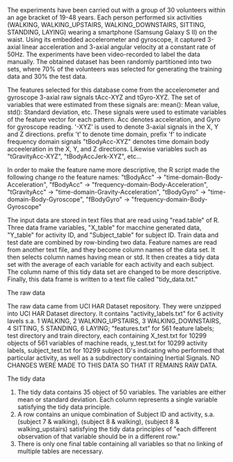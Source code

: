 The experiments have been carried out with a group of 30 volunteers within an age bracket of 19-48 years. Each person performed six activities (WALKING, WALKING_UPSTAIRS, WALKING_DOWNSTAIRS, SITTING, STANDING, LAYING) wearing a smartphone (Samsung Galaxy S II) on the waist. Using its embedded accelerometer and gyroscope, it captured 3-axial linear acceleration and 3-axial angular velocity at a constant rate of 50Hz. The experiments have been video-recorded to label the data manually. The obtained dataset has been randomly partitioned into two sets, where 70% of the volunteers was selected for generating the training data and 30% the test data.

The features selected for this database come from the accelerometer and gyroscope 3-axial raw signals tAcc-XYZ and tGyro-XYZ. The set of variables that were estimated from these signals are: mean(): Mean value, std(): Standard deviation, etc. These signals were used to estimate variables of the feature vector for each pattern. Acc denotes acceleration, and Gyro for gyroscope reading. '-XYZ' is used to denote 3-axial signals in the X, Y and Z directions.
prefix 't' to denote time domain, prefix 'f' to indicate frequency domain signals
"tBodyAcc-XYZ" denotes time domain body acceeleration in the X, Y, and Z directions. Likewise variables such as "tGravityAcc-XYZ", "tBodyAccJerk-XYZ", etc...

In order to make the feature name more descriptive, the R script made the following change ro the feature names:
"tBodyAcc" -> "time-domain-Body-Acceleration", "fBodyAcc" -> "frequency-domain-Body-Acceleration", "tGravityAcc" -> "time-domain-Gravity-Acceleration", "tBodyGyro" -> "time-domain-Body-Gyroscope", "fBodyGyro" -> "frequency-domain-Body-Gyroscope"

The input data are stored in text files that are read using "read.table" of R. Three data frame variables, "X_table" for macchine generated data, "Y_table" for activity ID, and "Subject_table" for subject ID. Train data and test date are combined by row-binding two data. Feature names are read from another text file, and they become column names of the data set. It then selects column names having mean or std. It then creates a tidy data set with the average of each variable for each activity and each subject. The column name of  this tidy data set are changed to be more descriptive. Finally, this data frame is written to a text file called "tidy_data.txt."


The raw data

The raw data came from UCI HAR Dataset repository. They were unzipped into UCI HAR Dataset directory. It contains "activity_labels.txt" for 6 activity lavels s.a. 1 WALKING, 2 WALKING_UPSTAIRS, 3 WALKING_DOWNSTAIRS, 4 SITTING, 5 STANDING, 6 LAYING; "features.txt" for 561 feature labels; test directory and train directory, each containing X_test.txt for 10299 objects of 561 variables of machine reads, y_test.txt for 10299 activity labels, subject_test.txt for 10299 subject ID's indicating who performed that particular activity, as well as a subdirectory containing Inertial Signals.
NO CHANGES WERE MADE TO THIS DATA SO THAT IT REMAINS RAW DATA.

The tidy data

1. The tidy data contains 35 object of 50 variables. The variables are either mean or standard deviation. Each column represents a single variable satisfying the tidy data principle.
2. A row contains an unique combination of Subject ID and activity, s.a. (subject 7 & walking), (subject 8 & walking), (subject 8 & walking_upstairs) satisfying the tidy data principles of "each different observation of that variable should be in a different row."
3. There is only one final table containing all variables so that no linking of multiple tables are necessary.
